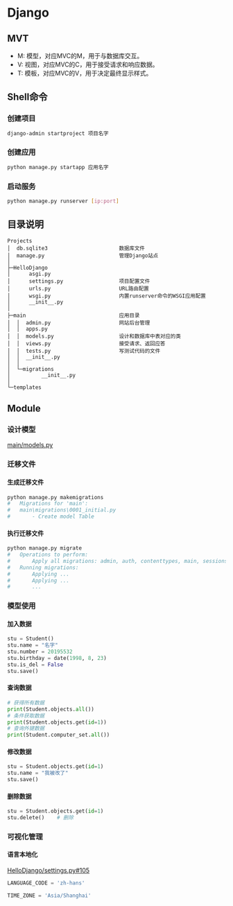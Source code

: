 # Django

## MVT
- M: 模型，对应MVC的M，用于与数据库交互。
- V: 视图，对应MVC的C，用于接受请求和响应数据。
- T: 模板，对应MVC的V，用于决定最终显示样式。


## Shell命令
### 创建项目
```BASH
django-admin startproject 项目名字
```
### 创建应用
```BASH
python manage.py startapp 应用名字
```
### 启动服务
```BASH
python manage.py runserver [ip:port]
```

## 目录说明

    Projects
    │  db.sqlite3                       数据库文件
    │  manage.py                        管理Django站点
    │
    ├─HelloDjango
    │      asgi.py
    │      settings.py                  项目配置文件
    │      urls.py                      URL路由配置
    │      wsgi.py                      内置runserver命令的WSGI应用配置
    │      __init__.py
    │
    ├─main                              应用目录
    │  │  admin.py                      网站后台管理
    │  │  apps.py
    │  │  models.py                     设计和数据库中表对应的类
    │  │  views.py                      接受请求、返回应答
    │  │  tests.py                      写测试代码的文件
    │  │  __init__.py
    │  │
    │  └─migrations
    │          __init__.py
    │
    └─templates

## Module

### 设计模型
[main/models.py](https://github.com/zhmhbest/HelloDjango/blob/master/main/models.py)

### 迁移文件

#### 生成迁移文件
```BASH
python manage.py makemigrations
#   Migrations for 'main':
#   main\migrations\0001_initial.py
#       - Create model Table
```
#### 执行迁移文件
```BASH
python manage.py migrate
#   Operations to perform:
#       Apply all migrations: admin, auth, contenttypes, main, sessions
#   Running migrations:
#       Applying ...
#       Applying ...
#       ...
```

### 模型使用
#### 加入数据
```PYTHON
stu = Student()
stu.name = "名字"
stu.number = 20195532
stu.birthday = date(1998, 8, 23)
stu.is_del = False
stu.save()
```
#### 查询数据
```PYTHON
# 获得所有数据
print(Student.objects.all())
# 条件获取数据
print(Student.objects.get(id=1))
# 查询外键数据
print(Student.computer_set.all())
```
#### 修改数据
```PYTHON
stu = Student.objects.get(id=1)
stu.name = "我被改了"
stu.save()
```
#### 删除数据
```PYTHON
stu = Student.objects.get(id=1)
stu.delete()    # 删除
```

### 可视化管理
#### 语言本地化
[HelloDjango/settings.py#105](https://github.com/zhmhbest/HelloDjango/blob/master/HelloDjango/settings.py#L105)
```PYTHON
LANGUAGE_CODE = 'zh-hans'

TIME_ZONE = 'Asia/Shanghai'
```